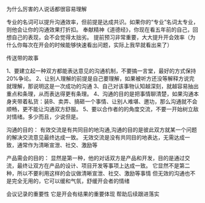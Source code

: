 为什么厉害的人说话都很容易理解

专业的名词可以提升沟通效率，但前提是达成共识。如果你的“专业”名词太专业，则他会让你的沟通效果打折扣。
奉献精神《道德经》，你现在看五年前的自己，回想自己的表现，会不会觉得太拙劣。
提前预习非常重要，大大提升开会效率（为什么你每次在开会的时候能够快速看出问题，实际上我早就看出来了）

传送带的故事

1、要建立起一种双方都能表达意见的沟通机制，不要搞一言堂，最好的方式保持20%争论。
2、让别人理解的前提是自己要理解，如果被听方还没等解释方说完就理解，那说明这是一次成功的沟通
3、自己对该事物认知越深刻，就越容易抽出重点和条理，从而表达得更有条理。
4、沟通的目的是把事情聊清楚，如果沟通本身夹带着私货：装B、卖弄、搞砸一个事情、让别人难堪、邀功，那么沟通就不会顺畅，更不能让沟通双方舒服。
5、要以合作者的的角度交流，不要一开始树立敌对情绪。多少而且，少说但是。

沟通的目的：
有效交流是有共同目的地沟通,沟通的目的是彼此双方就某一个问题的解决交流意见最终达成一致。
无效交流是没有共同目的地表达，无需达成一致，通常作为清晰宣泄、社交、激励等

产品需会的目的：
显然是第一种，他的对话双方是产品和开发，目的是通过交流，最终让双方在产品的设计、项目开发等事项上达成一致。
它显然不是第二种，所以不要利用这样的会议做清晰宣泄、社交、激励等事情
但无效的沟通也不是完全无用的，它可以缓和气氛，舒缓开会者的情绪

会议记录的重要性
它是开会有结果的重要体现
帮助后续跟进落实

